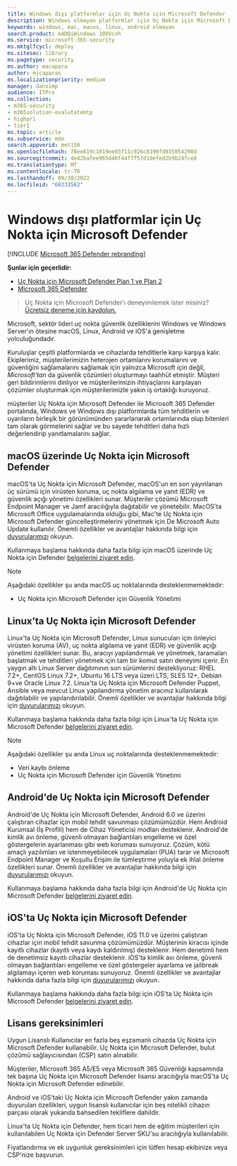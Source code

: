 ```yaml
---
title: Windows dışı platformlar için Uç Nokta için Microsoft Defender
description: Windows olmayan platformlar için Uç Nokta için Microsoft Defender özellikleri hakkında bilgi edinin
keywords: windows, mac, macos, linux, android olmayan
search.product: eADQiWindows 10XVcnh
ms.service: microsoft-365-security
ms.mktglfcycl: deploy
ms.sitesec: library
ms.pagetype: security
ms.author: macapara
author: mjcaparas
ms.localizationpriority: medium
manager: dansimp
audience: ITPro
ms.collection:
- m365-security
- m365solution-evalutatemtp
- highpri
- tier1
ms.topic: article
ms.subservice: mde
search.appverid: met150
ms.openlocfilehash: 78ee819c1019ee65f11c926c8190fd835854290d
ms.sourcegitcommit: 4e42bafee965446f44f7f57d1defed2b9b24fce8
ms.translationtype: MT
ms.contentlocale: tr-TR
ms.lasthandoff: 09/30/2022
ms.locfileid: "68233562"
---
```

# <a name="microsoft-defender-for-endpoint-for-non-windows-platforms"></a>Windows dışı platformlar için Uç Nokta için Microsoft Defender

[!INCLUDE [Microsoft 365 Defender rebranding](../../includes/microsoft-defender.md)]

**Şunlar için geçerlidir:**
- [Uç Nokta için Microsoft Defender Plan 1 ve Plan 2](https://go.microsoft.com/fwlink/p/?linkid=2154037)
- [Microsoft 365 Defender](https://go.microsoft.com/fwlink/?linkid=2118804)

> Uç Nokta için Microsoft Defender'ı deneyimlemek ister misiniz? [Ücretsiz deneme için kaydolun.](https://signup.microsoft.com/create-account/signup?products=7f379fee-c4f9-4278-b0a1-e4c8c2fcdf7e&ru=https://aka.ms/MDEp2OpenTrial?ocid=docs-wdatp-exposedapis-abovefoldlink)

Microsoft, sektör lideri uç nokta güvenlik özelliklerini Windows ve Windows Server'ın ötesine macOS, Linux, Android ve iOS'a genişletme yolculuğundadır.

Kuruluşlar çeşitli platformlarda ve cihazlarda tehditlerle karşı karşıya kalır. Ekiplerimiz, müşterilerimizin heterojen ortamlarını korumalarını ve güvenliğini sağlamalarını sağlamak için yalnızca Microsoft *için* değil, *Microsoft'tan* da güvenlik çözümleri oluşturmayı taahhüt etmiştir. Müşteri geri bildirimlerini dinliyor ve müşterilerimizin ihtiyaçlarını karşılayan çözümler oluşturmak için müşterilerimizle yakın iş ortaklığı kuruyoruz.

müşteriler Uç Nokta için Microsoft Defender ile Microsoft 365 Defender portalında, Windows ve Windows dışı platformlarda tüm tehditlerin ve uyarıların birleşik bir görünümünden yararlanarak ortamlarında olup bitenleri tam olarak görmelerini sağlar ve bu sayede tehditleri daha hızlı değerlendirip yanıtlamalarını sağlar.

## <a name="microsoft-defender-for-endpoint-on-macos"></a>macOS üzerinde Uç Nokta için Microsoft Defender

macOS'ta Uç Nokta için Microsoft Defender, macOS'un en son yayınlanan üç sürümü için virüsten koruma, uç nokta algılama ve yanıt (EDR) ve güvenlik açığı yönetimi özellikleri sunar. Müşteriler çözümü Microsoft Endpoint Manager ve Jamf aracılığıyla dağıtabilir ve yönetebilir. MacOS'ta Microsoft Office uygulamalarında olduğu gibi, Mac'te Uç Nokta için Microsoft Defender güncelleştirmelerini yönetmek için De Microsoft Auto Update kullanılır. Önemli özellikler ve avantajlar hakkında bilgi için [duyurularımızı](https://techcommunity.microsoft.com/t5/microsoft-defender-atp/bg-p/MicrosoftDefenderATPBlog/label-name/macOS) okuyun.

Kullanmaya başlama hakkında daha fazla bilgi için macOS üzerinde Uç Nokta için Defender [belgelerini ziyaret edin](microsoft-defender-endpoint-mac.md).

> [!NOTE]
> Aşağıdaki özellikler şu anda macOS uç noktalarında desteklenmemektedir:
>
> - Uç Nokta için Microsoft Defender için Güvenlik Yönetimi

## <a name="microsoft-defender-for-endpoint-on-linux"></a>Linux'ta Uç Nokta için Microsoft Defender

Linux'ta Uç Nokta için Microsoft Defender, Linux sunucuları için önleyici virüsten koruma (AV), uç nokta algılama ve yanıt (EDR) ve güvenlik açığı yönetimi özellikleri sunar. Bu, aracıyı yapılandırmak ve yönetmek, taramaları başlatmak ve tehditleri yönetmek için tam bir komut satırı deneyimi içerir. En yaygın altı Linux Server dağıtımının son sürümlerini destekliyoruz: RHEL 7.2+, CentOS Linux 7.2+, Ubuntu 16 LTS veya üzeri LTS, SLES 12+, Debian 9+ve Oracle Linux 7.2. Linux'ta Uç Nokta için Microsoft Defender Puppet, Ansible veya mevcut Linux yapılandırma yönetim aracınız kullanılarak dağıtılabilir ve yapılandırılabilir. Önemli özellikler ve avantajlar hakkında bilgi için [duyurularımızı](https://techcommunity.microsoft.com/t5/microsoft-defender-atp/bg-p/MicrosoftDefenderATPBlog/label-name/Linux) okuyun.

Kullanmaya başlama hakkında daha fazla bilgi için Linux'ta Uç Nokta için Microsoft Defender [belgelerini ziyaret edin](microsoft-defender-endpoint-linux.md).


> [!NOTE]
> Aşağıdaki özellikler şu anda Linux uç noktalarında desteklenmemektedir:
>
> - Veri kaybı önleme
> - Uç Nokta için Microsoft Defender için Güvenlik Yönetimi

## <a name="microsoft-defender-for-endpoint-on-android"></a>Android'de Uç Nokta için Microsoft Defender

Android'de Uç Nokta için Microsoft Defender, Android 6.0 ve üzerini çalıştıran cihazlar için mobil tehdit savunması çözümümüzdür. Hem Android Kurumsal (İş Profili) hem de Cihaz Yöneticisi modları desteklenir. Android'de kimlik avı önleme, güvenli olmayan bağlantıları engelleme ve özel göstergelerin ayarlanması gibi web koruması sunuyoruz. Çözüm, kötü amaçlı yazılımları ve istenmeyebilecek uygulamaları (PUA) tarar ve Microsoft Endpoint Manager ve Koşullu Erişim ile tümleştirme yoluyla ek ihlal önleme özellikleri sunar. Önemli özellikler ve avantajlar hakkında bilgi için [duyurularımızı](https://techcommunity.microsoft.com/t5/microsoft-defender-atp/bg-p/MicrosoftDefenderATPBlog/label-name/Android) okuyun.

Kullanmaya başlama hakkında daha fazla bilgi için Android'de Uç Nokta için Microsoft Defender [belgelerini ziyaret edin](microsoft-defender-endpoint-android.md).

## <a name="microsoft-defender-for-endpoint-on-ios"></a>iOS'ta Uç Nokta için Microsoft Defender

iOS'ta Uç Nokta için Microsoft Defender, iOS 11.0 ve üzerini çalıştıran cihazlar için mobil tehdit savunma çözümümüzdür. Müşterinin kiracısı içinde kayıtlı cihazlar (kayıtlı veya kaydı kaldırılmış) desteklenir. Hem denetimli hem de denetimsiz kayıtlı cihazlar desteklenir. iOS'ta kimlik avı önleme, güvenli olmayan bağlantıları engelleme ve özel göstergeler ayarlama ve jailbreak algılamayı içeren web koruması sunuyoruz. Önemli özellikler ve avantajlar hakkında daha fazla bilgi için [duyurularımızı](https://techcommunity.microsoft.com/t5/microsoft-defender-for-endpoint/bg-p/MicrosoftDefenderATPBlog/label-name/iOS) okuyun.

Kullanmaya başlama hakkında daha fazla bilgi için iOS'ta Uç Nokta için Microsoft Defender [belgelerini ziyaret edin](microsoft-defender-endpoint-ios.md).

## <a name="licensing-requirements"></a>Lisans gereksinimleri

Uygun Lisanslı Kullanıcılar en fazla beş eşzamanlı cihazda Uç Nokta için Microsoft Defender kullanabilir. Uç Nokta için Microsoft Defender, bulut çözümü sağlayıcısından (CSP) satın alınabilir.

Müşteriler, Microsoft 365 A5/E5 veya Microsoft 365 Güvenliği kapsamında tek başına Uç Nokta için Microsoft Defender lisansı aracılığıyla macOS'ta Uç Nokta için Microsoft Defender edinebilir.

Android ve iOS'taki Uç Nokta için Microsoft Defender yakın zamanda duyurulan özellikleri, uygun lisanslı kullanıcılar için beş nitelikli cihazın parçası olarak yukarıda bahsedilen tekliflere dahildir.

Linux'ta Uç Nokta için Defender, hem ticari hem de eğitim müşterileri için kullanılabilen Uç Nokta için Defender Server SKU'su aracılığıyla kullanılabilir.

Fiyatlandırma ve ek uygunluk gereksinimleri için lütfen hesap ekibinize veya CSP'nize başvurun.
